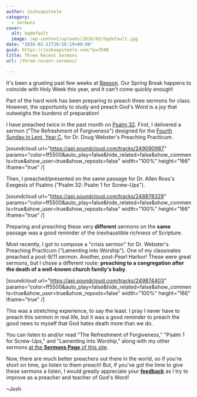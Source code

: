 ```yaml
---
author: joshuapsteele
category:
  - sermons
cover:
  alt: hqdefault
  image: /wp-content/uploads/2016/03/hqdefault.jpg
date: "2016-03-11T20:56:19+00:00"
guid: https://joshuapsteele.com/?p=3580
title: Three Recent Sermons
url: /three-recent-sermons/

---
```

It's been a grueling past few weeks at [Beeson](http://www.beesondivinity.com/). Our Spring Break happens to coincide with Holy Week this year, and it can't come quickly enough!

Part of the hard work has been preparing to preach three sermons for class. However, the opportunity to study and preach God's Word is a joy that outweighs the burdens of preparation!

I have preached twice in the past month on [Psalm 32](https://www.biblegateway.com/passage/?search=Psalm%2032). First, I delivered a sermon ("The Refreshment of Forgiveness") designed for the [Fourth Sunday in Lent, Year C](http://www.lectionarypage.net/YearC_RCL/Lent/CLent4_RCL.html), for Dr. Doug Webster's Preaching Practicum.

\[soundcloud url="https://api.soundcloud.com/tracks/249090987" params="color=ff5500&auto\_play=false&hide\_related=false&show\_comments=true&show\_user=true&show\_reposts=false" width="100%" height="166" iframe="true" /\]

Then, I preached/presented on the same passage for Dr. Allen Ross's Exegesis of Psalms ("Psalm 32: Psalm 1 for Screw-Ups").

\[soundcloud url="https://api.soundcloud.com/tracks/248878329" params="color=ff5500&auto\_play=false&hide\_related=false&show\_comments=true&show\_user=true&show\_reposts=false" width="100%" height="166" iframe="true" /\]

Preparing and preaching these very **different** sermons on the **same** passage was a good reminder of the inexhaustible richness of Scripture.

Most recently, I got to compose a "crisis sermon" for Dr. Webster's Preaching Practicum ("Lamenting into Worship"). One of my classmates preached a post-9/11 sermon. Another, post-Pearl Harbor! These were great sermons, but I chose a different route: **preaching to a congregation after the death of a well-known church family's baby**.

\[soundcloud url="https://api.soundcloud.com/tracks/249874403" params="color=ff5500&auto\_play=false&hide\_related=false&show\_comments=true&show\_user=true&show\_reposts=false" width="100%" height="166" iframe="true" /\]

This was a stretching experience, to say the least. I pray I never have to preach this sermon in real life, but it was a good reminder to preach the good news to myself that God hates death more than we do.

You can listen to and/or read "The Refreshment of Forgiveness," "Psalm 1 for Screw-Ups," and "Lamenting into Worship," along with my other sermons [at the **Sermons Page** of this site](/sermons/).

Now, there are much better preachers out there in the world, so if you're short on time, go listen to them preach! But, if you've got the time to give these sermons a listen, I would greatly appreciate your [**feedback**](/contact/) as I try to improve as a preacher and teacher of God's Word!

~Josh
